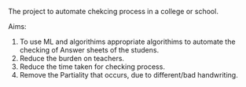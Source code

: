 The project to automate chekcing process in a college or school. 

Aims: 
1. To use ML and algorithims appropriate algorithims to automate the checking of Answer sheets of the studens.
2. Reduce the burden on teachers.
3. Reduce the time taken for checking process.
4. Remove the Partiality that occurs, due to different/bad handwriting. 

